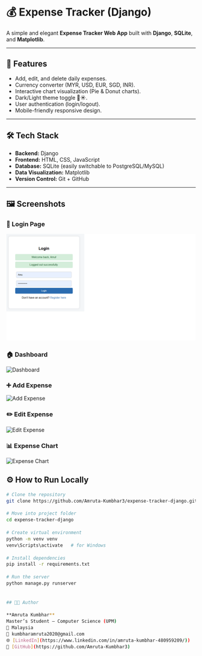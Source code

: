 # 💰 Expense Tracker (Django)

A simple and elegant **Expense Tracker Web App** built with **Django**, **SQLite**, and **Matplotlib**.

---

## 🚀 Features

- Add, edit, and delete daily expenses.
- Currency converter (MYR, USD, EUR, SGD, INR).
- Interactive chart visualization (Pie & Donut charts).
- Dark/Light theme toggle 🌙☀️.
- User authentication (login/logout).
- Mobile-friendly responsive design.

---

## 🛠️ Tech Stack

- **Backend:** Django
- **Frontend:** HTML, CSS, JavaScript
- **Database:** SQLite (easily switchable to PostgreSQL/MySQL)
- **Data Visualization:** Matplotlib
- **Version Control:** Git + GitHub

---

## 🖼️ Screenshots

### 🔐 Login Page
![Login Page](https://github.com/Amruta-Kumbhar3/expense-tracker-django/blob/main/expenses/screenshots/login.png?raw=true)


### 🏠 Dashboard
![Dashboard](screenshots/dashboard.png)

### ➕ Add Expense
![Add Expense](screenshots/add_expense.png)

### ✏️ Edit Expense
![Edit Expense](screenshots/edit_expense.png)

### 📊 Expense Chart
![Expense Chart](screenshots/chart.png)


## ⚙️ How to Run Locally

```bash
# Clone the repository
git clone https://github.com/Amruta-Kumbhar3/expense-tracker-django.git

# Move into project folder
cd expense-tracker-django

# Create virtual environment
python -m venv venv
venv\Scripts\activate   # for Windows

# Install dependencies
pip install -r requirements.txt

# Run the server
python manage.py runserver


## 👩‍💻 Author

**Amruta Kumbhar**  
Master’s Student – Computer Science (UPM)  
📍 Malaysia  
📧 kumbharamruta2020@gmail.com
🌐 [LinkedIn](https://www.linkedin.com/in/amruta-kumbhar-480959209/))  
🐙 [GitHub](https://github.com/Amruta-Kumbhar3)
